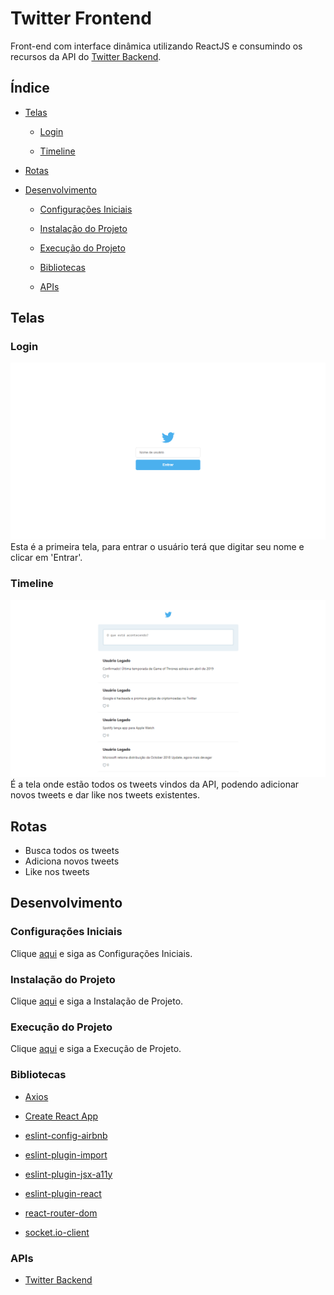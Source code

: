 ﻿# Twitter Frontend

Front-end com interface dinâmica utilizando ReactJS e consumindo os recursos da API do [Twitter Backend](https://github.com/osvaldokalvaitir/twitter-backend).

## Índice

- [Telas](#telas)

  - [Login](#login)

  - [Timeline](#timeline)

- [Rotas](#rotas)

- [Desenvolvimento](#desenvolvimento)

  - [Configurações Iniciais](#configurações-iniciais)

  - [Instalação do Projeto](#instalação-do-projeto)

  - [Execução do Projeto](#execução-do-projeto)

  - [Bibliotecas](#bibliotecas)

  - [APIs](#apis)

## Telas

### Login

![Login](/assets/login.png)
Esta é a primeira tela, para entrar o usuário terá que digitar seu nome e clicar em 'Entrar'.

### Timeline

![Timeline](/assets/timeline.png)
É a tela onde estão todos os tweets vindos da API, podendo adicionar novos tweets e dar like nos tweets existentes.

## Rotas

- Busca todos os tweets
- Adiciona novos tweets
- Like nos tweets

## Desenvolvimento

### Configurações Iniciais

Clique [aqui](https://github.com/osvaldokalvaitir/projects-settings/blob/master/README.md) e siga as Configurações Iniciais.

### Instalação do Projeto

Clique [aqui](https://github.com/osvaldokalvaitir/projects-settings/blob/master/nodejs/nodejs.md) e siga a Instalação de Projeto.

### Execução do Projeto

Clique [aqui](https://github.com/osvaldokalvaitir/projects-settings/blob/master/nodejs/libs/create-react-app.md) e siga a Execução de Projeto.

### Bibliotecas

- [Axios](https://github.com/osvaldokalvaitir/projects-settings/blob/master/nodejs/libs/axios.md)

- [Create React App](https://github.com/osvaldokalvaitir/projects-settings/blob/master/nodejs/libs/create-react-app.md)

- [eslint-config-airbnb](https://github.com/osvaldokalvaitir/projects-settings/blob/master/nodejs/libs/eslint-config-airbnb.md)

- [eslint-plugin-import](https://github.com/osvaldokalvaitir/projects-settings/blob/master/nodejs/libs/eslint-plugin-import.md)

- [eslint-plugin-jsx-a11y](https://github.com/osvaldokalvaitir/projects-settings/blob/master/nodejs/libs/eslint-plugin-jsx-a11y.md)

- [eslint-plugin-react](https://github.com/osvaldokalvaitir/projects-settings/blob/master/nodejs/libs/eslint-plugin-react.md)

- [react-router-dom](https://github.com/osvaldokalvaitir/projects-settings/blob/master/nodejs/libs/react-router-dom.md)

- [socket.io-client](https://github.com/osvaldokalvaitir/projects-settings/blob/master/nodejs/libs/socketio-client.md)

### APIs

- [Twitter Backend](https://github.com/osvaldokalvaitir/twitter-backend)
